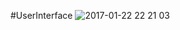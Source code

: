#UserInterface
![2017-01-22 22 21 03](https://cloud.githubusercontent.com/assets/22562082/22190211/ba5bb36c-e132-11e6-9f21-4a36c0b94792.png)

